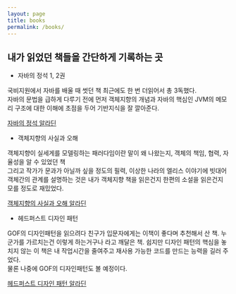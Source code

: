 ```yaml
---
layout: page
title: books
permalink: /books/
---
```


## 내가 읽었던 책들을 간단하게 기록하는 곳

* 자바의 정석 1, 2권

국비지원에서 자바를 배울 때 썻던 책 최근에도 한 번 더읽어서 총 3독했다.  
자바의 문법을 급하게 다루기 전에 먼저 객체지향의 개념과 자바의 핵심인 JVM의 메모리 구조에 대한 이해에 초점을 두어 기반지식을 잘 깔아준다.

[자바의 정석 알라딘](https://www.aladin.co.kr/shop/wproduct.aspx?ItemId=76083001)

* 객체지향의 사실과 오해

객체지향이 실세게를 모델링하는 패러다임이란 말이 왜 나왔는지, 객체의 책임, 협력, 자율성을  알 수 있었던 책  
그리고 작가가 문과가 아닐까 싶을 정도의 필력, 이상한 나라의 엘리스 이야기에 빗대어 객체간의 관계를 설명하는 것은 내가 객체지향 책을 읽은건지 한편의 소설을 읽은건지 모를 정도로 재밌었다.

[객체지향의 사실과 오해 알라딘](https://www.aladin.co.kr/shop/wproduct.aspx?ItemId=60550259)

* 헤드퍼스트 디자인 패턴

GOF의 디자인패턴을 읽으려다 친구가 입문자에게는 이책이 좋다며 추천해서 산 책.
누군가를 가르치는건 이렇게 하는거구나 라고 깨달은 책. 쉽지만 디자인 패턴의 핵심을 놓치지 않는 이 책은 내 작업시간을 줄여주고 재사용 가능한 코드를 만드는 능력을 길러 주었다.  
물론 나중에 GOF의 디자인패턴도 볼 예정이다.

[헤드퍼스트 디자인 패턴 알라딘](https://www.aladin.co.kr/shop/wproduct.aspx?ItemId=582754)
